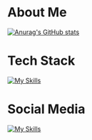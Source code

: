 # About Me
[![Anurag's GitHub stats](https://github-readme-stats.vercel.app/api?username=kaiyuskis&show=reviews,discussions_started,discussions_answered,prs_merged,prs_merged_percentage&show_icons=true&theme=blue-green)](https://github.com/anuraghazra/github-readme-stats)

# Tech Stack
[![My Skills](https://skillicons.dev/icons?i=py,tensorflow,docker,ps,pr,windows)](https://skillicons.dev)

# Social Media
[![My Skills](https://skillicons.dev/icons?i=discord,twitter,instagram)](https://skillicons.dev)
